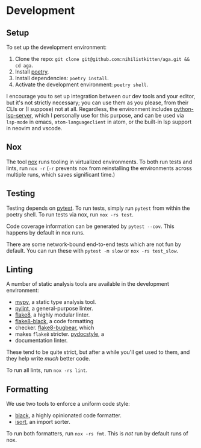 # Development

## Setup

To set up the development environment:

1. Clone the repo: `git clone git@github.com:nihilistkitten/aga.git && cd aga`.
2. Install [poetry](https://python-poetry.org/docs/#installation).
3. Install dependencies: `poetry install`.
4. Activate the development environment: `poetry shell`.

I encourage you to set up integration between our dev tools and your editor, but
it's not strictly necessary; you can use them as you please, from their CLIs or
(I suppose) not at all. Regardless, the environment includes
[python-lsp-server](https://github.com/python-lsp/python-lsp-server), which I
personally use for this purpose, and can be used via `lsp-mode` in emacs,
`atom-languageclient` in atom, or the built-in lsp support in neovim and vscode.

## Nox

The tool [nox](https://nox.thea.codes/) runs tooling in virtualized
environments. To both run tests and lints, run `nox -r` (`-r` prevents nox from
reinstalling the environments across multiple runs, which saves significant
time.)

## Testing

Testing depends on [pytest](https://docs.pytest.org/). To run tests, simply run
`pytest` from within the poetry shell. To run tests via nox, run `nox -rs test`.

Code coverage information can be generated by `pytest --cov`. This happens by
default in nox runs.

There are some network-bound end-to-end tests which are not fun by default. You
can run these with `pytest -m slow` or `nox -rs test_slow`.

## Linting

A number of static analysis tools are available in the development environment:

- [mypy](http://mypy-lang.org/), a static type analysis tool.
- [pylint](https://pylint.org/), a general-purpose linter.
- [flake8](https://flake8.pycqa.org/en/latest/), a highly modular linter.
- [flake8-black](https://github.com/peterjc/flake8-black), a code formatting
- checker. [flake8-bugbear](https://github.com/PyCQA/flake8-bugbear), which
- makes `flake8` stricter. [pydocstyle](http://www.pydocstyle.org/en/stable/), a
- documentation linter.

These tend to be quite strict, but after a while you'll get used to them, and
they help write _much_ better code.

To run all lints, run `nox -rs lint`.

## Formatting

We use two tools to enforce a uniform code style:

- [black](https://github.com/psf/black), a highly opinionated code formatter.
- [isort](https://github.com/PyCQA/isort), an import sorter.

To run both formatters, run `nox -rs fmt`. This is _not_ run by default runs of
nox.
